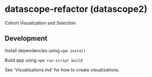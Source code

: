 # datascope-refactor (datascope2)
Cohort Visualization and Selection

## Development
Install dependencies using `npm install`

Build app using `npm run-script build`

See 'Visualizations.md' for how to create visualizations.
